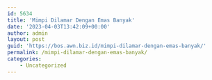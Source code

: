 ```yaml
---
id: 5634
title: 'Mimpi Dilamar Dengan Emas Banyak'
date: '2023-04-03T13:42:09+00:00'
author: admin
layout: post
guid: 'https://bos.awn.biz.id/mimpi-dilamar-dengan-emas-banyak/'
permalink: /mimpi-dilamar-dengan-emas-banyak/
categories:
    - Uncategorized
---
```


